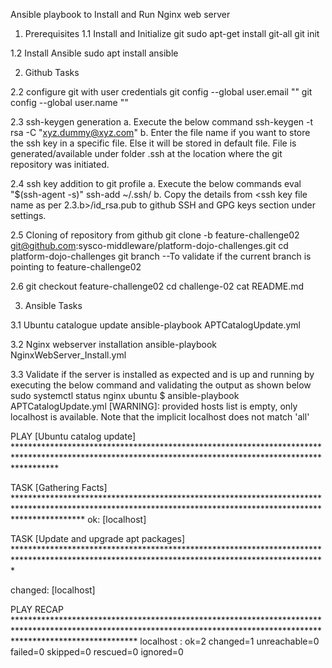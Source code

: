 Ansible playbook to Install and Run Nginx web server
1. Prerequisites
1.1 Install and Initialize git
sudo apt-get install git-all
git init

1.2 Install Ansible
sudo apt install ansible

2. Github Tasks

2.2 configure git with user credentials
git config --global user.email "<enter email associated to git user account>"
git config --global user.name "<enter git username>"

2.3 ssh-keygen generation
a. Execute the below command
ssh-keygen -t rsa -C "xyz.dummy@xyz.com"
b. Enter the file name if you want to store the ssh key in a specific file. Else it will be stored in default file. File is generated/available under folder .ssh at the location where the git repository was initiated.

2.4 ssh key addition to git profile
a. Execute the below commands
eval "$(ssh-agent -s)"
ssh-add ~/.ssh/<enter the filename which stores the Keygen pair>
b. Copy the details from <ssh key file name as per 2.3.b>/id_rsa.pub to github SSH and GPG keys section under settings. 

2.5 Cloning of repository from github
git clone -b feature-challenge02 git@github.com:sysco-middleware/platform-dojo-challenges.git
cd platform-dojo-challenges
git branch --To validate if the current branch is pointing to feature-challenge02

2.6 
git checkout feature-challenge02
cd challenge-02
cat README.md

3. Ansible Tasks

3.1 Ubuntu catalogue update
ansible-playbook APTCatalogUpdate.yml

3.2 Nginx webserver installation
ansible-playbook NginxWebServer_Install.yml

3.3 Validate if the server is installed as expected and is up and running by executing the below command and validating the output as shown below
sudo systemctl status nginx
ubuntu $ ansible-playbook APTCatalogUpdate.yml
[WARNING]: provided hosts list is empty, only localhost is available. Note that the implicit localhost does not match 'all'

PLAY [Ubuntu catalog update] *********************************************************************************************************************************************************

TASK [Gathering Facts] ***************************************************************************************************************************************************************
ok: [localhost]

TASK [Update and upgrade apt packages] ***********************************************************************************************************************************************


changed: [localhost]

PLAY RECAP ***************************************************************************************************************************************************************************
localhost                  : ok=2    changed=1    unreachable=0    failed=0    skipped=0    rescued=0    ignored=0

